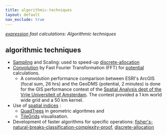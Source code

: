 ```yaml
---
title: algorithmic-techniques
layout: default
nav_exclude: true
---
```

*[expression](expression) fast calculations: Algorithmic techniques*

## algorithmic techniques

-   [Sampling](http://en.wikipedia.org/wiki/Sampling_(statistics)) and Scaling: used to speed-up [discrete-allocation](discrete-allocation)
-   [Convolution](http://wiki.objectvision.nl/index.php/Convolution) by Fast Fourier Transformation (FFT) for [potential](potential) calculations.
    -   A convolution performance comparison between ESRI's ArcGIS (focal sum, 26 hrs) and the GeoDMS (potential, 2 minutes) is done for the GIS performance contest of the [Spatial Analysis dept of the Vrije Universiteit of Amsterdam](https://spinlab.vu.nl/). The contest provided a 1 km world wide grid and a 50 km kernel. 
-   Use of [spatial indices](http://en.wikipedia.org/wiki/Spatial_index#Spatial_index) :
    - [QuadTrees](http://en.wikipedia.org/wiki/Quadtree) in geometric algoritmes and
    - [TileGrids](http://en.wikipedia.org/wiki/Grid_(spatial_index)) visualisation.
-   Development of faster algorithms for specific operations: [fisher's-natural-breaks-classification-complexity-proof](fisher's-natural-breaks-classification-complexity-proof), [discrete-allocation](discrete-allocation)